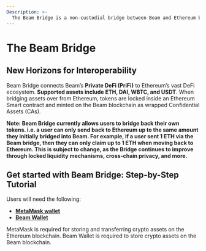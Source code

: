 ```yaml
---
Description: >-
  The Beam Bridge is a non-custodial bridge between Beam and Ethereum blockchain that enables seamless cross-chain crypto asset transfers.
---
```


# The Beam Bridge

## New Horizons for Interoperability

Beam Bridge connects Beam’s **Private DeFi (PriFi)** to Ethereum’s vast DeFi ecosystem. **Supported assets include ETH, DAI, WBTC, and USDT**. When bridging assets over from Ethereum, tokens are locked inside an Ethereum Smart contract and minted on the Beam blockchain as wrapped Confidential Assets (CAs).

**Note: Beam Bridge currently allows users to bridge back their own tokens. i.e. a user can only send back to Ethereum up to the same amount they initially bridged into Beam. For example, if a user sent 1 ETH via the Beam bridge, then they can only claim up to 1 ETH when moving back to Ethereum. This is subject to change, as the Bridge continues to improve through locked liquidity mechanisms, cross-chain privacy, and more.**

## Get started with Beam Bridge: Step-by-Step Tutorial

Users will need the following:

* [**MetaMask wallet**](https://metamask.io/)
* [**Beam Wallet**](/downloads)

MetaMask is required for storing and transferring crypto assets on the Ethereum blockchain.
Beam Wallet is required to store crypto assets on the Beam blockchain.
